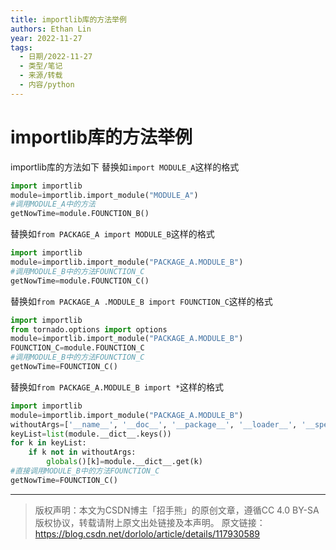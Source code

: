 ```yaml
---
title: importlib库的方法举例
authors: Ethan Lin
year: 2022-11-27 
tags:
  - 日期/2022-11-27 
  - 类型/笔记 
  - 来源/转载 
  - 内容/python 
---
```



# importlib库的方法举例







importlib库的方法如下
替换如`import MODULE_A`这样的格式

```python
import importlib
module=importlib.import_module("MODULE_A")
#调用MODULE_A中的方法
getNowTime=module.FOUNCTION_B()
```


替换如`from PACKAGE_A import MODULE_B`这样的格式

```python
import importlib
module=importlib.import_module("PACKAGE_A.MODULE_B")
#调用MODULE_B中的方法FOUNCTION_C
getNowTime=module.FOUNCTION_C()
```


替换如`from PACKAGE_A .MODULE_B import FOUNCTION_C`这样的格式

```python
import importlib
from tornado.options import options
module=importlib.import_module("PACKAGE_A.MODULE_B")
FOUNCTION_C=module.FOUNCTION_C
#调用MODULE_B中的方法FOUNCTION_C
getNowTime=FOUNCTION_C()
```


替换如`from PACKAGE_A.MODULE_B import *`这样的格式

```python
import importlib
module=importlib.import_module("PACKAGE_A.MODULE_B")
withoutArgs=['__name__', '__doc__', '__package__', '__loader__', '__spec__', '__file__', '__cached__', '__builtins__']
keyList=list(module.__dict__.keys())
for k in keyList:
    if k not in withoutArgs:
        globals()[k]=module.__dict__.get(k)
#直接调用MODULE_B中的方法FOUNCTION_C
getNowTime=FOUNCTION_C()
```


------------------------------------------------
> 版权声明：本文为CSDN博主「招手熊」的原创文章，遵循CC 4.0 BY-SA版权协议，转载请附上原文出处链接及本声明。
> 原文链接：https://blog.csdn.net/dorlolo/article/details/117930589
